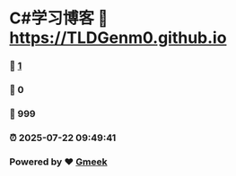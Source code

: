 # C#学习博客 :link: https://TLDGenm0.github.io 
### :page_facing_up: [1](https://TLDGenm0.github.io/tag.html) 
### :speech_balloon: 0 
### :hibiscus: 999 
### :alarm_clock: 2025-07-22 09:49:41 
### Powered by :heart: [Gmeek](https://github.com/Meekdai/Gmeek)
